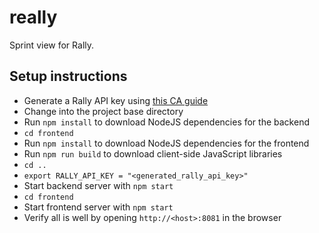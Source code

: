 # really
Sprint view for Rally.

## Setup instructions
* Generate a Rally API key using [this CA guide](https://help.rallydev.com/rally-application-manager)
* Change into the project base directory
* Run `npm install` to download NodeJS dependencies for the backend
* `cd frontend`
* Run `npm install` to download NodeJS dependencies for the frontend
* Run `npm run build` to download client-side JavaScript libraries
* `cd ..`
* `export RALLY_API_KEY = "<generated_rally_api_key>"`
* Start backend server with `npm start`
* `cd frontend`
* Start frontend server with `npm start`
* Verify all is well by opening `http://<host>:8081` in the browser
